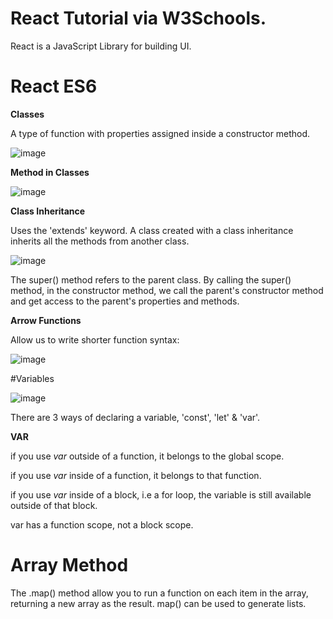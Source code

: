 # React Tutorial via W3Schools.

React is a JavaScript Library for building UI.

# React ES6

**Classes**

A type of function with properties assigned inside a constructor method.

![image](https://github.com/user-attachments/assets/77381ee9-8876-4bc9-a77b-59bb17b97d14)


**Method in Classes**

![image](https://github.com/user-attachments/assets/7072b2f6-2008-4b74-98fa-7540a894f77c)


**Class Inheritance**

Uses the 'extends' keyword. A class created with a class inheritance inherits all the methods from another class.

![image](https://github.com/user-attachments/assets/95fceba2-8cfe-4cc7-83ea-9dd8127a1e72)

The super() method refers to the parent class. By calling the super() method, in the constructor method, we call the parent's constructor method and get access to the parent's properties and methods.

**Arrow Functions**

Allow us to write shorter function syntax:

![image](https://github.com/user-attachments/assets/89413009-dfdd-4217-8e02-98b53498b16d)


#Variables

![image](https://github.com/user-attachments/assets/17fe9c41-89a2-44c0-a2a3-9d8a875b84f8)


There are 3 ways of declaring a variable, 'const', 'let' & 'var'.

**VAR**

if you use *var* outside of a function, it belongs to the global scope.

if you use *var* inside of a function, it belongs to that function.

if you use *var* inside of a block, i.e a for loop, the variable is still available outside of that block.

var has a function scope, not a block scope.

# Array Method

The .map() method allow you to run a function on each item in the array, returning a new array as the result. map() can be used to generate lists.
